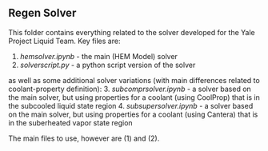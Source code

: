 ## Regen Solver
This folder contains everything related to the solver developed for the Yale Project Liquid Team. Key files are:
1. <em>hemsolver.ipynb</em> - the main (HEM Model) solver
2. <em>solverscript.py</em> - a python script version of the solver

as well as some additional solver variations (with main differences related to coolant-property definition):
3. <em>subcomprsolver.ipynb</em> - a solver based on the main solver, but using properties for a coolant (using CoolProp) that is in the subcooled liquid state region
4. <em>subsupersolver.ipynb</em> - a solver based on the main solver, but using properties for a coolant (using Cantera) that is in the suberheated vapor state region

The main files to use, however are (1) and (2).
